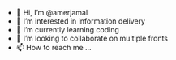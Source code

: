 - 👋 Hi, I’m @amerjamal
- 👀 I’m interested in information delivery
- 🌱 I’m currently learning coding
- 💞️ I’m looking to collaborate on multiple fronts
- 📫 How to reach me ...

<!---
amerjamal/amerjamal is a ✨ special ✨ repository because its `README.md` (this file) appears on your GitHub profile.
You can click the Preview link to take a look at your changes.
--->
